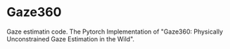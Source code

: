 # Gaze360
Gaze estimatin code. The Pytorch Implementation of "Gaze360: Physically Unconstrained Gaze Estimation in the Wild".
